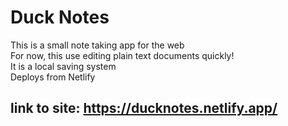 # Duck Notes
This is a small note taking app for the web  
For now, this use editing plain text documents quickly!  
It is a local saving system  
Deploys from Netlify  

## link to site: https://ducknotes.netlify.app/
